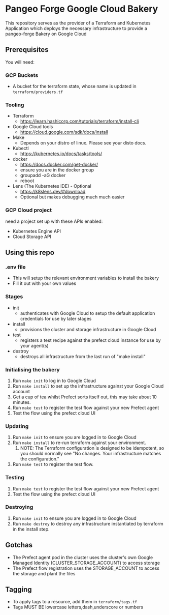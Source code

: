 # Pangeo Forge Google Cloud Bakery

This repository serves as the provider of a Terraform and Kubernetes Application which deploys the necessary infrastructure to provide a pangeo-forge Bakery on Google Cloud

## Prerequisites
You will need:
### GCP Buckets
- A bucket for the terraform state, whose name is updated in `terraform/providers.tf`
### Tooling
- Terraform
  - https://learn.hashicorp.com/tutorials/terraform/install-cli
- Google Cloud tools
  - https://cloud.google.com/sdk/docs/install
- Make
  - Depends on your distro of linux. Please see your disto docs.
- Kubectl
  - https://kubernetes.io/docs/tasks/tools/
- docker
  - https://docs.docker.com/get-docker/
  - ensure you are in the docker group
  - groupadd -aG docker
  - reboot
- Lens (The Kubernetes IDE) - Optional
  - https://k8slens.dev/#download
  - Optional but makes debugging much much easier
### GCP Cloud project
  need a project set up with these APIs enabled:
- Kubernetes Engine API
- Cloud Storage API

## Using this repo
### .env file
- This will setup the relevant environment variables to install the bakery
- Fill it out with your own values
### Stages
- init
  - authenticates with Google Cloud to setup the default application credentials for use by later stages
- install
  - provisions the cluster and storage infrastructure in Google Cloud
- test
  - registers a test recipe against the prefect cloud instance for use by your agent(s)
- destroy
  - destroys all infrastructure from the last run of "make install"

### Initialising the bakery
1. Run `make init` to log in to Google Cloud
2. Run `make install` to set up the infrastructure against your Google Cloud account
3. Get a cup of tea whilst Prefect sorts itself out, this may take about 10 minutes.
4. Run `make test` to register the test flow against your new Prefect agent
5. Test the flow using the prefect cloud UI

### Updating
1. Run `make init` to ensure you are logged in to Google Cloud
2. Run `make install` to re-run terraform against your environment.
   1. NOTE: The Terraform configuration is designed to be idempotent, so you should normally see "No changes. Your infrastructure matches the configuration."
3. Run `make test` to register the test flow.

### Testing
1. Run `make test` to register the test flow against your new Prefect agent
2. Test the flow using the prefect cloud UI

### Destroying
1. Run `make init` to ensure you are logged in to Google Cloud
2. Run `make destroy` to destroy any infrastructure instantiated by terraform in the install step.

## Gotchas
- The Prefect agent pod in the cluster uses the cluster's own Google Managed Identity (CLUSTER_STORAGE_ACCOUNT) to access storage
- The Prefect flow registration uses the STORAGE_ACCOUNT to access the storage and plant the files

## Tagging
- To apply tags to a resource, add them in `terraform/tags.tf`
- Tags MUST BE lowercase letters,dash,underscore or numbers